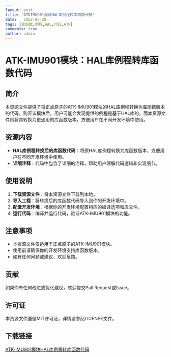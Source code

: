```yaml
---
layout: post
title: "ATKIMU901模块HAL库例程转库函数代码"
date:   2022-05-28
tags: [库函数,例程,HAL,代码,ATK]
comments: true
author: admin
---
```

# ATK-IMU901模块：HAL库例程转库函数代码

## 简介
本资源文件提供了将正点原子的ATK-IMU901模块的HAL库例程转换为库函数版本的代码。购买该模块后，用户可能会发现提供的例程是基于HAL库的，而本资源文件则将其转换为更通用的库函数版本，方便用户在不同开发环境中使用。

## 资源内容
- **HAL库例程转换后的库函数代码**：将原HAL库例程转换为库函数版本，方便用户在不同开发环境中使用。
- **详细注释**：代码中包含了详细的注释，帮助用户理解代码逻辑和实现细节。

## 使用说明
1. **下载资源文件**：将本资源文件下载到本地。
2. **导入工程**：将转换后的库函数代码导入到你的开发环境中。
3. **配置开发环境**：根据你的开发环境配置相应的编译选项和库文件。
4. **运行代码**：编译并运行代码，验证ATK-IMU901模块的功能。

## 注意事项
- 本资源文件仅适用于正点原子的ATK-IMU901模块。
- 使用前请确保你的开发环境支持库函数版本。
- 如有任何问题或建议，欢迎反馈。

## 贡献
如果你有任何改进或优化建议，欢迎提交Pull Request或Issue。

## 许可证
本资源文件遵循MIT许可证，详情请参阅LICENSE文件。

## 下载链接

[ATK-IMU901模块HAL库例程转库函数代码](https://pan.quark.cn/s/ab09c74c9ef4)